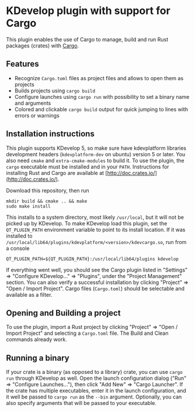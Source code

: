 # KDevelop plugin with support for Cargo

This plugin enables the use of Cargo to manage, build and run Rust packages (crates) with [Cargo](https://crates.io/).

## Features

- Recognize `Cargo.toml` files as project files and allows to open them as projects
- Builds projects using `cargo build`
- Configure launches using `cargo run` with possibility to set a binary name and arguments
- Colored and clickable `cargo build` output for quick jumping to lines with errors or warnings

## Installation instructions

This plugin supports KDevelop 5, so make sure have kdevplatform libraries development headers (`kdevplatform-dev` on ubuntu) version 5 or later.
You also need `cmake` and `extra-cmake-modules` to build it.
To use the plugin, the `cargo` executable must be installed and in your `PATH`.
Instructions for installing Rust and Cargo are available at [http://doc.crates.io/](http://doc.crates.io/).

Download this repository, then run

    mkdir build && cmake .. && make
    sudo make install

This installs to a system directory, most likely `/usr/local`, but it will not be picked up by KDevelop.
To make KDevelop load this plugin, set the `QT_PLUGIN_PATH` environment variable to point to its install location.
If it was installed to `/usr/local/lib64/plugins/kdevplatform/<version>/kdevcargo.so`, run from a console

    QT_PLUGIN_PATH=${QT_PLUGIN_PATH}:/usr/local/lib64/plugins kdevelop

If everything went well, you should see the Cargo plugin listed in "Settings" => "Configure KDevelop..." => "Plugins", under the "Project Management" section.
You can also verify a successful installation by clicking "Project" => "Open / Import Project". Cargo files (`Cargo.toml`) should be selectable and available as a filter.

## Opening and Building a project

To use the plugin, import a Rust project by clicking "Project" => "Open / Import Project" and selecting a `Cargo.toml` file.
The Build and Clean commands already work.

## Running a binary

If your crate is a binary (as opposed to a library) crate, you can use `cargo run` through KDevelop as well.
Open the launch configuration dialog ("Run" => "Configure Launches..."), then click "Add New" => "Cargo Launcher".
If the crate has multiple executables, enter it in the launch configuration, and it well be passed to `cargo run` as the `--bin` argument.
Optionally, you can also specify arguments that will be passed to your executable.
